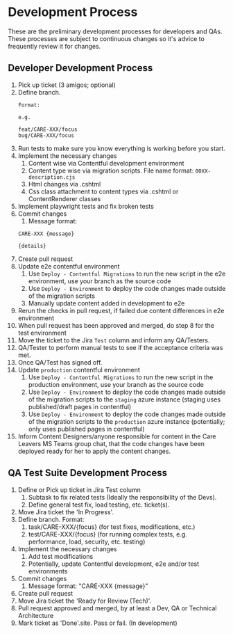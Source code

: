 # Development Process

These are the preliminary development processes for developers and QAs. These processes are subject to continuous changes so it's advice to frequently review it for changes.

## Developer Development Process

1. Pick up ticket (3 amigos; optional)
2. Define branch.
   ```
   Format:
   
   e.g.
   
   feat/CARE-XXX/focus
   bug/CARE-XXX/focus
   ```
3. Run tests to make sure you know everything is working before you start.
4. Implement the necessary changes
    1. Content wise via Contentful development environment
    2. Content type wise via migration scripts. File name format: `00XX-description.cjs`
    3. Html changes via .cshtml
    4. Css class attachment to content types via .cshtml or ContentRenderer classes
5. Implement playwright tests and fix broken tests
6. Commit changes
    1. Message format: 
      ```
      CARE-XXX {message}
      
      {details}
      ```
7. Create pull request
8. Update e2e contentful environment
    1. Use `Deploy - Contentful Migrations` to run the new script in the e2e environment, use your branch as the source code
    2. Use `Deploy - Environment` to deploy the code changes made outside of the migration scripts
    3. Manually update content added in development to e2e
9. Rerun the checks in pull request, if failed due content differences in e2e environment
10. When pull request has been approved and merged, do step 8 for the test environment
11. Move the ticket to the Jira `Test` column and inform any QA/Testers.
12. QA/Tester to perform manual tests to see if the acceptance criteria was met.
13. Once QA/Test has signed off.
14. Update `production` contentful environment
    1. Use `Deploy - Contentful Migrations` to run the new script in the production environment, use your branch as the source code
    2. Use `Deploy - Environment` to deploy the code changes made outside of the migration scripts to the `staging` azure instance (staging uses published/draft pages in contentful)
    3. Use `Deploy - Environment` to deploy the code changes made outside of the migration scripts to the `production` azure instance (potentially; only uses published pages in contentful)
15. Inform Content Designers/anyone responsible for content in the Care Leavers MS Teams group chat, that the code changes have been deployed ready for her to apply the content changes.

## QA Test Suite Development Process

1. Define or Pick up ticket in Jira Test column
    1. Subtask to fix related tests (Ideally the responsibility of the Devs).
    2. Define general test fix, load testing, etc. ticket(s).
2. Move Jira ticket the 'In Progress'.
3. Define branch. Format:
   1. task/CARE-XXX/{focus} (for test fixes, modifications, etc.)
   2. test/CARE-XXX/{focus} (for running complex tests, e.g. performance, load, security, etc. testing)
4. Implement the necessary changes
   1. Add test modifications
   2. Potentially, update Contentful development, e2e and/or test environments
5. Commit changes
   1. Message format: "CARE-XXX {message}"
6. Create pull request
7. Move Jira ticket the 'Ready for Review (Tech)'.
8. Pull request approved and merged, by at least a Dev, QA or Technical Architecture
9. Mark ticket as 'Done'.site. Pass or fail. (In development)